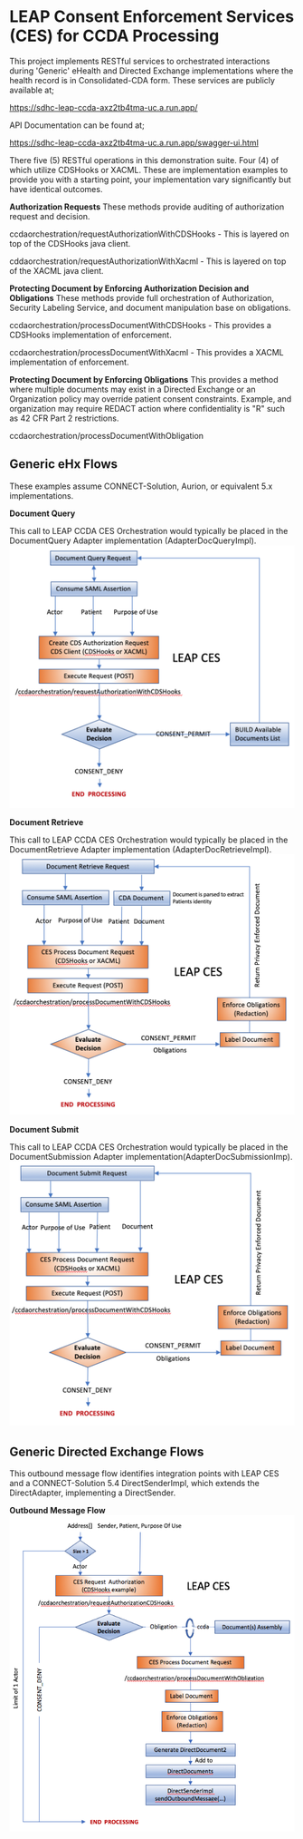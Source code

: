 # LEAP Consent Enforcement Services (CES) for CCDA Processing 

This project implements RESTful services to orchestrated interactions during 'Generic' eHealth and Directed 
Exchange implementations where the health record is in Consolidated-CDA form.  These services are publicly available at;

https://sdhc-leap-ccda-axz2tb4tma-uc.a.run.app/

API Documentation can be found at; 

https://sdhc-leap-ccda-axz2tb4tma-uc.a.run.app/swagger-ui.html

There five (5) RESTful operations in this demonstration suite. Four (4) of which utilize CDSHooks or XACML. These are implementation examples 
to provide you with a starting point, your implementation vary significantly but have identical outcomes.

**Authorization Requests**
These methods provide auditing of authorization request and decision.

ccdaorchestration/requestAuthorizationWithCDSHooks - This is layered on top of the CDSHooks java client.

cddaorchestration/requestAuthorizationWithXacml - This is layered on top of the XACML java client.

 **Protecting Document by Enforcing Authorization Decision and Obligations**
 These methods provide full orchestration of Authorization, Security Labeling Service, and document manipulation base on 
 obligations.
 
 ccdaorchestration/processDocumentWithCDSHooks - This provides a CDSHooks implementation of enforcement.
 
 ccdaorchestration/processDocumentWithXacml - This provides a XACML implementation of enforcement.
 
 **Protecting Document by Enforcing Obligations**
 This provides a method where multiple documents may exist in a Directed Exchange or an Organization policy may override patient consent constraints.  Example, 
 and organization may require REDACT action where confidentiality is "R" such as 42 CFR Part 2 restrictions.
 
 ccdaorchestration/processDocumentWithObligation


## Generic eHx Flows
These examples assume CONNECT-Solution, Aurion, or equivalent 5.x implementations.

**Document Query**

This call to LEAP CCDA CES Orchestration would typically be placed in the DocumentQuery Adapter implementation (AdapterDocQueryImpl).
![Document Query](./src/main/resources/images/GenericDocQuery.png?raw=true)

**Document Retrieve**

This call to LEAP CCDA CES Orchestration would typically be placed in the DocumentRetrieve Adapter implementation (AdapterDocRetrieveImpl).
![Document Retrieve](./src/main/resources/images/GenericDocRetrieve.png?raw=true)

**Document Submit**

This call to LEAP CCDA CES Orchestration would typically be placed in the DocumentSubmission Adapter implementation(AdapterDocSubmissionImp).
![Document Submit](./src/main/resources/images/GenericDocSubmit.png?raw=true)


## Generic Directed Exchange Flows
This outbound message flow identifies integration points with LEAP CES and a CONNECT-Solution 5.4 DirectSenderImpl, which extends the DirectAdapter, implementing a DirectSender.

**Outbound Message Flow**
![Directed Exchange](./src/main/resources/images/DirectedExchange.png?raw=true)
 

